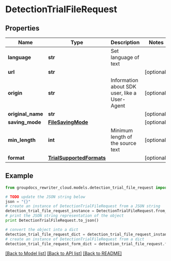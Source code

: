 # DetectionTrialFileRequest


## Properties
Name | Type | Description | Notes
------------ | ------------- | ------------- | -------------
**language** | **str** | Set language of text | 
**url** | **str** |  | [optional] 
**origin** | **str** | Information about SDK user, like a User-Agent | [optional] 
**original_name** | **str** |  | [optional] 
**saving_mode** | [**FileSavingMode**](FileSavingMode.md) |  | [optional] 
**min_length** | **int** | Minimum length of the source text | [optional] 
**format** | [**TrialSupportedFormats**](TrialSupportedFormats.md) |  | [optional] 

## Example

```python
from groupdocs_rewriter_cloud.models.detection_trial_file_request import DetectionTrialFileRequest

# TODO update the JSON string below
json = "{}"
# create an instance of DetectionTrialFileRequest from a JSON string
detection_trial_file_request_instance = DetectionTrialFileRequest.from_json(json)
# print the JSON string representation of the object
print DetectionTrialFileRequest.to_json()

# convert the object into a dict
detection_trial_file_request_dict = detection_trial_file_request_instance.to_dict()
# create an instance of DetectionTrialFileRequest from a dict
detection_trial_file_request_form_dict = detection_trial_file_request.from_dict(detection_trial_file_request_dict)
```
[[Back to Model list]](../README.md#documentation-for-models) [[Back to API list]](../README.md#documentation-for-api-endpoints) [[Back to README]](../README.md)


